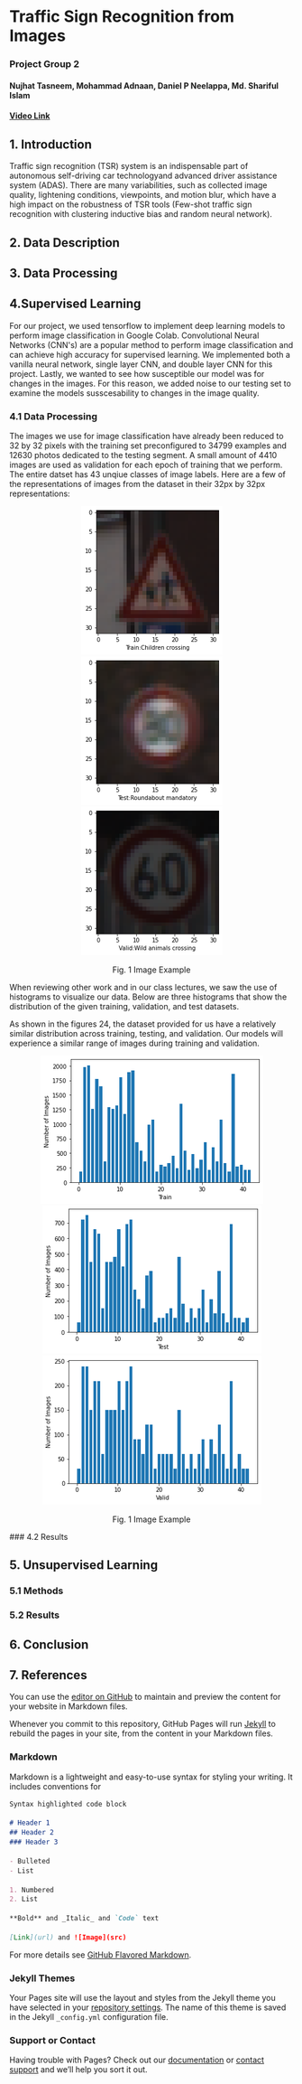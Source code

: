 # Traffic Sign Recognition from Images
### Project Group 2
#### Nujhat Tasneem, Mohammad Adnaan, Daniel P Neelappa, Md. Shariful Islam

#### [Video Link](https://www.youtube.com/watch?v=kOIKduAOD5k)

## 1. Introduction

Traffic sign recognition (TSR) system is an indispensable part of autonomous self-driving car technologyand advanced driver assistance system (ADAS). There are many variabilities, such as collected image quality, lightening conditions, viewpoints, and motion blur, which have a high impact on the robustness of TSR tools (Few-shot traffic sign recognition with clustering inductive bias and random neural network).  


## 2. Data Description

## 3. Data Processing

## 4.Supervised Learning

For our project, we used tensorflow to implement deep learning models to perform image classification in Google Colab. Convolutional Neural Networks (CNN's) are a popular method to perform image classification and can achieve high accuracy for supervised learning. We implemented both a vanilla neural network, single layer CNN, and double layer CNN for this project. Lastly, we wanted to see how susceptible our model was for changes in the images. For this reason, we added noise to our testing set to examine the models susscesability to changes in the image quality.
### 4.1 Data Processing

The images we use for image classification have already been reduced to 32 by 32 pixels with the training set preconfigured to 34799 examples and 12630 photos dedicated to the testing segment. A small amount of 4410 images are used as validation for each epoch of training that we perform. The entire datset has 43 unqiue classes of image labels. Here are a few of the representations of images from the dataset in their 32px by 32px representations:

<p align="center">
<img src="./Images/Supervised_Learning/train_children_crossing.png" /> <img src="./Images/Supervised_Learning/test_roundabout_mandatory.png" /> <img src="./Images/Supervised_Learning/valid_wild_animal_crossing.png" /> 
</p>

<p align="center">Fig. 1 Image Example </p>

When reviewing other work and in our class lectures, we saw the use of histograms to visualize our data. Below are three histograms that show the distribution of the given training, validation, and test datasets.

As shown in the figures 24, the dataset provided for us have a relatively similar distribution across training, testing, and validation. Our models will experience a similar range of images during training and validation.

<p align="center">
<img src="./Images/Supervised_Learning/hist_train.png" /> <img src="./Images/Supervised_Learning/hist_test.png" /> <img src="./Images/Supervised_Learning/hist_valid.png"/> 
</p>

<p align="center">Fig. 1 Image Example </p>
### 4.2 Results

## 5. Unsupervised Learning
### 5.1 Methods 
### 5.2 Results


## 6. Conclusion

## 7. References

You can use the [editor on GitHub](https://github.com/sharifulsazib04/CS7641ML.github.io/edit/master/README.md) to maintain and preview the content for your website in Markdown files.

Whenever you commit to this repository, GitHub Pages will run [Jekyll](https://jekyllrb.com/) to rebuild the pages in your site, from the content in your Markdown files.

### Markdown

Markdown is a lightweight and easy-to-use syntax for styling your writing. It includes conventions for

```markdown
Syntax highlighted code block

# Header 1
## Header 2
### Header 3

- Bulleted
- List

1. Numbered
2. List

**Bold** and _Italic_ and `Code` text

[Link](url) and ![Image](src)
```

For more details see [GitHub Flavored Markdown](https://guides.github.com/features/mastering-markdown/).

### Jekyll Themes

Your Pages site will use the layout and styles from the Jekyll theme you have selected in your [repository settings](https://github.com/sharifulsazib04/CS7641ML.github.io/settings). The name of this theme is saved in the Jekyll `_config.yml` configuration file.

### Support or Contact

Having trouble with Pages? Check out our [documentation](https://help.github.com/categories/github-pages-basics/) or [contact support](https://github.com/contact) and we’ll help you sort it out.
